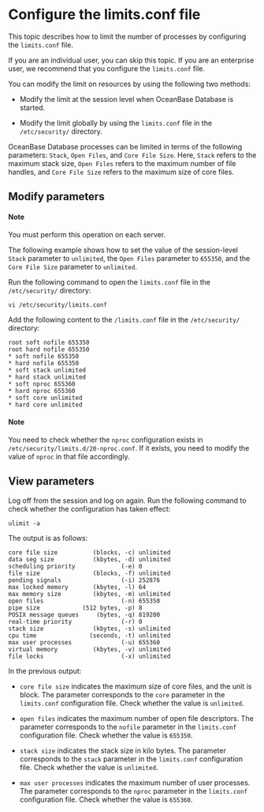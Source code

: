 # Configure the limits.conf file

This topic describes how to limit the number of processes by configuring the `limits.conf` file.

If you are an individual user, you can skip this topic. If you are an enterprise user, we recommend that you configure the `limits.conf` file.

You can modify the limit on resources by using the following two methods:

* Modify the limit at the session level when OceanBase Database is started.

* Modify the limit globally by using the `limits.conf` file in the `/etc/security/` directory.

OceanBase Database processes can be limited in terms of the following parameters: `Stack`, `Open Files`, and `Core File Size`. Here, `Stack` refers to the maximum stack size, `Open Files` refers to the maximum number of file handles, and `Core File Size` refers to the maximum size of core files.

## Modify parameters

<main id="notice" type='explain'>
  <h4>Note</h4>
  <p>You must perform this operation on each server. </p>
</main>

The following example shows how to set the value of the session-level `Stack` parameter to `unlimited`, the `Open Files` parameter to `655350`, and the `Core File Size` parameter to `unlimited`.

Run the following command to open the `limits.conf` file in the `/etc/security/` directory:

```shell
vi /etc/security/limits.conf
```

Add the following content to the `/limits.conf` file in the `/etc/security/` directory:

```shell
root soft nofile 655350
root hard nofile 655350
* soft nofile 655350
* hard nofile 655350
* soft stack unlimited
* hard stack unlimited
* soft nproc 655360
* hard nproc 655360
* soft core unlimited
* hard core unlimited
```

<main id="notice" type='explain'>
  <h4>Note</h4>
  <p>You need to check whether the <code>nproc</code> configuration exists in <code>/etc/security/limits.d/20-nproc.conf</code>. If it exists, you need to modify the value of <code>nproc</code> in that file accordingly.</p>
</main>

## View parameters

Log off from the session and log on again. Run the following command to check whether the configuration has taken effect:

```shell
ulimit -a
```

The output is as follows:

```shell
core file size          (blocks, -c) unlimited
data seg size           (kbytes, -d) unlimited
scheduling priority             (-e) 0
file size               (blocks, -f) unlimited
pending signals                 (-i) 252876
max locked memory       (kbytes, -l) 64
max memory size         (kbytes, -m) unlimited
open files                      (-n) 655350
pipe size            (512 bytes, -p) 8
POSIX message queues     (bytes, -q) 819200
real-time priority              (-r) 0
stack size              (kbytes, -s) unlimited
cpu time               (seconds, -t) unlimited
max user processes              (-u) 655360
virtual memory          (kbytes, -v) unlimited
file locks                      (-x) unlimited
```

In the previous output:

* `core file size` indicates the maximum size of core files, and the unit is block. The parameter corresponds to the `core` parameter in the `limits.conf` configuration file. Check whether the value is `unlimited`.

* `open files` indicates the maximum number of open file descriptors. The parameter corresponds to the `nofile` parameter in the `limits.conf` configuration file. Check whether the value is `655350`.

* `stack size` indicates the stack size in kilo bytes. The parameter corresponds to the `stack` parameter in the `limits.conf` configuration file. Check whether the value is `unlimited`.

* `max user processes` indicates the maximum number of user processes. The parameter corresponds to the `nproc` parameter in the `limits.conf` configuration file. Check whether the value is `655360`.